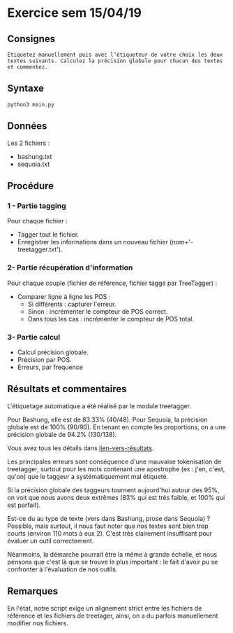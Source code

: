 # Exercice sem 15/04/19

## Consignes

`Étiquetez manuellement puis avec l’étiqueteur de votre choix les deux textes suivants. Calculez la précision globale pour chacun des textes et commentez.`

## Syntaxe

`python3 main.py`

## Données

Les 2 fichiers :
- bashung.txt
- sequoia.txt

## Procédure

### 1 - Partie tagging

Pour chaque fichier :
- Tagger tout le fichier.
- Enregistrer les informations dans un nouveau fichier (nom+'-treetagger.txt').

### 2- Partie récupération d'information

Pour chaque couple (fichier de référence, fichier taggé par TreeTagger) :
- Comparer ligne à ligne les POS :
    - Si différents : capturer l'erreur.
    - Sinon : incrémenter le compteur de POS correct.
    - Dans tous les cas : incrémenter le compteur de POS total.

### 3- Partie calcul

- Calcul précision globale.
- Précision par POS.
- Erreurs, par frequence

## Résultats et commentaires

L'étiquetage automatique a été réalisé par le module treetagger.

Pour Bashung, elle est de 83.33% (40/48).
Pour Sequoia, la précision globale est de 100% (90/90).
En tenant en compte les proportions, on a une précision globale de 94.2% (130/138).

Vous avez tous les détails dans [lien-vers-résultats](./resultats.txt).

Les principales erreurs sont conséquence d'une mauvaise tokenisation de treetagger, surtout pour les mots contenant une apostrophe (ex : j'en, c'est, qu'on) que le taggeur a systématiquement mal étiqueté.

Si la précision globale des taggeurs tournent aujourd'hui autour des 95%, on voit que nous avons deux extrêmes (83% qui est très faible, et 100% qui est parfait).

Est-ce du au type de texte (vers dans Bashung, prose dans Sequoia) ? Possible, mais surtout, il nous faut noter que nos textes sont bien trop courts (environ 110 mots à eux 2). C'est très clairement insuffisant pour évaluer un outil correctement.

Néanmoins, la démarche pourrait être la même à grande échelle, et nous pensons que c'est là que se trouve le plus important : le fait d'avoir pu se confronter à l'évaluation de nos outils.

## Remarques

En l'état, notre script exige un alignement strict entre les fichiers de référence et les fichiers de treetager, ainsi, on a du parfois manuellement modifier nos fichiers.

